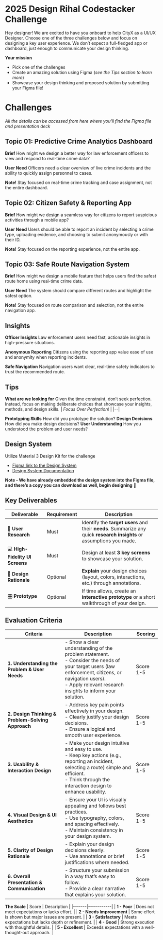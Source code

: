 # 2025 Design Rihal Codestacker Challenge

Hey designer! We are excited to have you onboard to help CityX as a UI/UX Designer. 
Choose one of the three challenges below and focus on designing a key user experience. We don’t expect a full-fledged app or dashboard, just enough to communicate your design thinking.

**Your mission** 
 - Pick one of the challenges 
 - Create an amazing solution using Figma (*see the Tips section to learn more*)
 - Showcase your design thinking and proposed solution by submitting your Figma file!

# Challenges

_All the details can be accessed from here where you'll find the Figma file and presentation deck_

## Topic 01: Predictive Crime Analytics Dashboard ##
**Brief** 
How might we design a better way for law enforcement officers to view and respond to real-time crime data?

**User Need**
Officers need a clear overview of live crime incidents and the ability to quickly assign personnel to cases.

**Note!**
Stay focused on real-time crime tracking and case assignment, not the entire dashboard.

## Topic 02: Citizen Safety & Reporting App ##
**Brief** 
How might we design a seamless way for citizens to report suspicious activities through a mobile app?

**User Need**
Users should be able to report an incident by selecting a crime type, uploading evidence, and choosing to submit anonymously or with their ID.

**Note!**
Stay focused on the reporting experience, not the entire app.

## Topic 03: Safe Route Navigation System ##
**Brief** 
How might we design a mobile feature that helps users find the safest route home using real-time crime data.

**User Need**
The system should compare different routes and highlight the safest option.

**Note!**
Stay focused on route comparison and selection, not the entire navigation app.

## Insights
**Officer Insights**
Law enforcement users need fast, actionable insights in high-pressure situations.

**Anonymous Reporting**
Citizens using the reporting app value ease of use and anonymity when reporting incidents.

**Safe Navigation**
Navigation users want clear, real-time safety indicators to trust the recommended route.

## Tips
**What are we looking for**
Given the time constraint, don’t seek perfection. Instead, focus on making deliberate choices that showcase your insights, methods, and design skills.
| *Focus Over Perfection!* | 
|--|

**Prototyping Skills**
How did you prototype the solution?
**Design Decisions**
How did you make design decisions?
**User Understanding**
How you understood the problem and user needs?

## Design System

Utilize Material 3 Design Kit for the challenge
- [Figma link to the Design System](https://www.figma.com/community/file/1035203688168086460/material-3-design-kit)
- [Design System Documentation](https://m3.material.io/components)

**Note - We have already embedded the design system into the Figma file, and there’s a copy you can download as well, begin designing 💪**

## Key Deliverables
| Deliverable        | Requirement | Description |
|--------------------|------------|-------------|
| 🧪 **User Research** | Must | Identify the **target users** and their **needs**. Summarize any quick **research insights** or assumptions you made. |
| 💻 **High-Fidelity UI Screens** | Must | Design at least **3 key screens** to showcase your solution. |
| 📝 **Design Rationale** | Optional | **Explain** your design choices (layout, colors, interactions, etc.) through annotations. |
| 🎛️ **Prototype** | Optional | If time allows, create an **interactive prototype** or a short walkthrough of your design. |

## Evaluation Criteria
| Criteria | Description | Scoring |
|----------|------------|---------|
| **1. Understanding the Problem & User Needs** | - Show a clear understanding of the problem statement. <br> - Consider the needs of your target users (law enforcement, citizens, or navigation users). <br> - Apply relevant research insights to inform your solution. | Score 1-5 |
| **2. Design Thinking & Problem-Solving Approach** | - Address key pain points effectively in your design. <br> - Clearly justify your design decisions. <br> - Ensure a logical and smooth user experience. | Score 1-5 |
| **3. Usability & Interaction Design** | - Make your design intuitive and easy to use. <br> - Keep key actions (e.g., reporting an incident, selecting a route) simple and efficient. <br> - Think through the interaction design to enhance usability. | Score 1-5 |
| **4. Visual Design & UI Aesthetics** | - Ensure your UI is visually appealing and follows best practices. <br> - Use typography, colors, and spacing effectively. <br> - Maintain consistency in your design system. | Score 1-5 |
| **5. Clarity of Design Rationale** | - Explain your design decisions clearly. <br> - Use annotations or brief justifications where needed. | Score 1-5 |
| **6. Overall Presentation & Communication** | - Structure your submission in a way that’s easy to follow. <br> - Provide a clear narrative that explains your solution. | Score 1-5 |

**The Scale**
| Score | Description |
|-------|------------|
| **1 - Poor** | Does not meet expectations or lacks effort. |
| **2 - Needs Improvement** | Some effort is shown but major issues are present. |
| **3 - Satisfactory** | Meets expectations but lacks depth or refinement. |
| **4 - Good** | Strong execution with thoughtful details. |
| **5 - Excellent** | Exceeds expectations with a well-thought-out approach. |


